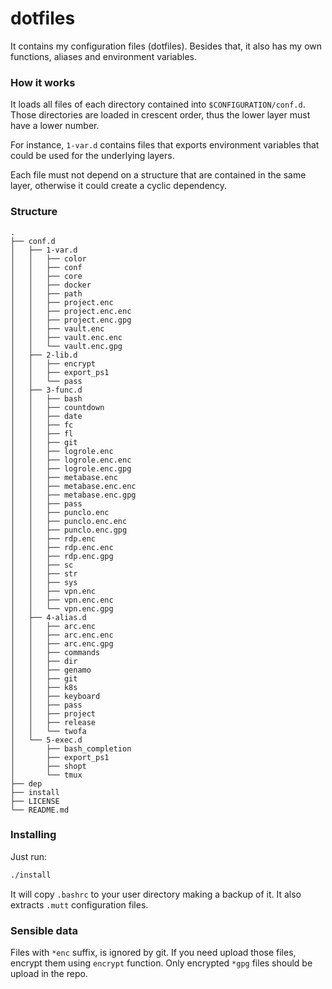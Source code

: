 # dotfiles
It contains my configuration files (dotfiles). Besides that, it also has my own
functions, aliases and environment variables.

### How it works
It loads all files of each directory contained into `$CONFIGURATION/conf.d`. Those
directories are loaded in crescent order, thus the lower layer must have a lower
number.

For instance, `1-var.d` contains files that exports environment variables that
could be used for the underlying layers.

Each file must not depend on a structure that are contained in the same layer,
otherwise it could create a cyclic dependency.

### Structure
``` shell
.
├── conf.d
│   ├── 1-var.d
│   │   ├── color
│   │   ├── conf
│   │   ├── core
│   │   ├── docker
│   │   ├── path
│   │   ├── project.enc
│   │   ├── project.enc.enc
│   │   ├── project.enc.gpg
│   │   ├── vault.enc
│   │   ├── vault.enc.enc
│   │   └── vault.enc.gpg
│   ├── 2-lib.d
│   │   ├── encrypt
│   │   ├── export_ps1
│   │   └── pass
│   ├── 3-func.d
│   │   ├── bash
│   │   ├── countdown
│   │   ├── date
│   │   ├── fc
│   │   ├── fl
│   │   ├── git
│   │   ├── logrole.enc
│   │   ├── logrole.enc.enc
│   │   ├── logrole.enc.gpg
│   │   ├── metabase.enc
│   │   ├── metabase.enc.enc
│   │   ├── metabase.enc.gpg
│   │   ├── pass
│   │   ├── punclo.enc
│   │   ├── punclo.enc.enc
│   │   ├── punclo.enc.gpg
│   │   ├── rdp.enc
│   │   ├── rdp.enc.enc
│   │   ├── rdp.enc.gpg
│   │   ├── sc
│   │   ├── str
│   │   ├── sys
│   │   ├── vpn.enc
│   │   ├── vpn.enc.enc
│   │   └── vpn.enc.gpg
│   ├── 4-alias.d
│   │   ├── arc.enc
│   │   ├── arc.enc.enc
│   │   ├── arc.enc.gpg
│   │   ├── commands
│   │   ├── dir
│   │   ├── genamo
│   │   ├── git
│   │   ├── k8s
│   │   ├── keyboard
│   │   ├── pass
│   │   ├── project
│   │   ├── release
│   │   └── twofa
│   └── 5-exec.d
│       ├── bash_completion
│       ├── export_ps1
│       ├── shopt
│       └── tmux
├── dep
├── install
├── LICENSE
└── README.md
```

### Installing
Just run:
``` sh
./install
```

It will copy `.bashrc` to your user directory making a backup of it. It also
extracts `.mutt` configuration files.

### Sensible data
Files with `*enc` suffix, is ignored by git. If you need upload those files,
encrypt them using `encrypt` function. Only encrypted `*gpg` files should be
upload in the repo.
